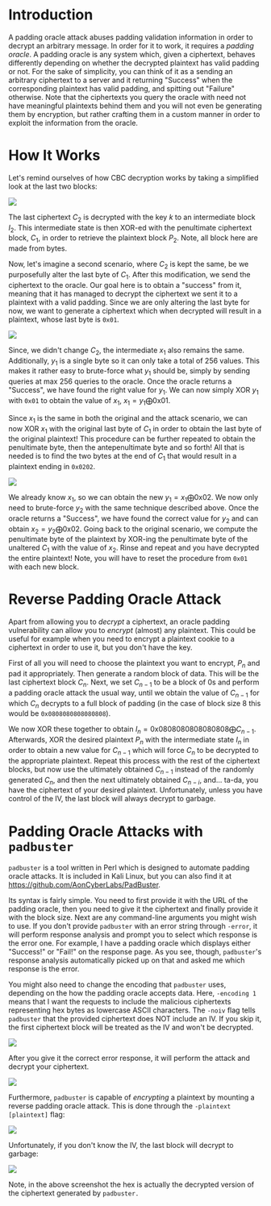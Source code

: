 # Introduction
A padding oracle attack abuses padding validation information in order to decrypt an arbitrary message. In order for it to work, it requires a *padding oracle*. A padding oracle is any system which, given a ciphertext, behaves differently depending on whether the decrypted plaintext has valid padding or not. For the sake of simplicity, you can think of it as a sending an arbitrary ciphertext to a server and it returning "Success" when the corresponding plaintext has valid padding, and spitting out "Failure" otherwise. Note that the ciphertexts you query the oracle with need not have meaningful plaintexts behind them and you will not even be generating them by encryption, but rather crafting them in a custom manner in order to exploit the information from the oracle.

# How It Works
Let's remind ourselves of how CBC decryption works by taking a simplified look at the last two blocks:

![](Resources/Images/Padding_Oracle_Original_Encryption.png)

The last ciphertext $C_2$ is decrypted with the key $k$ to an intermediate block $I_2$. This intermediate state is then XOR-ed with the penultimate ciphertext block, $C_1$, in order to retrieve the plaintext block $P_2$. Note, all block here are made from bytes.

Now, let's imagine a second scenario, where $C_2$ is kept the same, be we purposefully alter the last byte of $C_1$. After this modification, we send the ciphertext to the oracle. Our goal here is to obtain a "success" from it, meaning that it has managed to decrypt the ciphertext we sent it to a plaintext with a valid padding. Since we are only altering the last byte for now, we want to generate a ciphertext which when decrypted will result in a plaintext, whose last byte is `0x01`.

![](Resources/Images/Padding_Oracle_C1_Bruteforce.png)

Since, we didn't change $C_2$, the intermediate $x_1$ also remains the same. Additionally, $y_1$ is a single byte so it can only take a total of 256 values. This makes it rather easy to brute-force what $y_1$ should be, simply by sending queries at max 256 queries to the oracle. Once the oracle returns a "Success", we have found the right value for $y_1$. We can now simply XOR $y_1$ with `0x01` to obtain the value of $x_1$, $x_1 = y_1 \bigoplus \text{0x01}$. 

Since $x_1$ is the same in both the original and the attack scenario, we can now XOR $x_1$ with the original last byte of $C_1$ in order to obtain the last byte of the original plaintext! This procedure can be further repeated to obtain the penultimate byte, then the antepenultimate byte and so forth! All that is needed is to find the two bytes at the end of $C_1$ that would result in a plaintext ending in `0x0202`.

![](Resources/Images/Padding_Oracle_C12_Bruteforce.png)

We already know $x_1$, so we can obtain the new $y_1 = x_1 \bigoplus \text{0x02}$. We now only need to brute-force $y_2$ with the same technique described above. Once the oracle returns a "Success", we have found the correct value for $y_2$ and can obtain $x_2 = y_2 \bigoplus \text{0x02}$. Going back to the original scenario, we compute the penultimate byte of the plaintext by XOR-ing the penultimate byte of the unaltered $C_1$ with the value of $x_2$. Rinse and repeat and you have decrypted the entire plaintext! Note, you will have to reset the procedure from `0x01` with each new block.

# Reverse Padding Oracle Attack
Apart from allowing you to *decrypt* a ciphertext, an oracle padding vulnerability can allow you to *encrypt* (almost) any plaintext. This could be useful for example when you need to encrypt a plaintext cookie to a ciphertext in order to use it, but you don't have the key.

First of all you will need to choose the plaintext you want to encrypt, $P_n$ and pad it appropriately. Then generate a random block of data. This will be the last ciphertext block $C_n$. Next, we set $C_{n-1}$ to be a block of 0s and perform a padding oracle attack the usual way, until we obtain the value of $C_{n-1}$ for which $C_n$ decrypts to a full block of padding (in the case of block size 8 this would be `0x0808080808080808`).

We now XOR these together to obtain $I_n = \text{0x0808080808080808} \bigoplus C_{n-1}$. Afterwards, XOR the desired plaintext $P_n$ with the intermediate state $I_n$ in order to obtain a new value for $C_{n-1}$ which will force $C_n$ to be decrypted to the appropriate plaintext. Repeat this process with the rest of the ciphertext blocks, but now use the ultimately obtained $C_{n-1}$ instead of the randomly generated $C_n$, and then the next ultimately obtained $C_{n-i}$, and... ta-da, you have the ciphertext of your desired plaintext. Unfortunately, unless you have control of the IV, the last block will always decrypt to garbage.

# Padding Oracle Attacks with `padbuster`
`padbuster` is a tool written in Perl which is designed to automate padding oracle attacks. It is included in Kali Linux, but you can also find it at https://github.com/AonCyberLabs/PadBuster.

Its syntax is fairly simple. You need to first provide it with the URL of the padding oracle, then you need to give it the ciphertext and finally provide it with the block size. Next are any command-line arguments you might wish to use. If you don't provide `padbuster` with an error string through `-error`, it will perform response analysis and prompt you to select which response is the error one. For example, I have a padding oracle which displays either "Success!" or "Fail!" on the response page. As you see, though, `padbuster`'s response analysis automatically picked up on that and asked me which response is the error.

You might also need to change the encoding that `padbuster` uses, depending on the how the padding oracle accepts data. Here, `-encoding 1` means that I want the requests to include the malicious ciphertexts representing hex bytes as lowercase ASCII characters. The `-noiv` flag tells `padbuster` that the provided ciphertext does NOT include an IV. If you skip it, the first ciphertext block will be treated as the IV and won't be decrypted.

![](Resources/Images/Padbuster_run.png)

After you give it the correct error response, it will perform the attack and decrypt your ciphertext.

![](Resources/Images/Padbuster_decrypt.png)

Furthermore, `padbuster` is capable of *encrypting* a plaintext by mounting a reverse padding oracle attack. This is done through the `-plaintext [plaintext]` flag:

![](Resources/Images/Padbuster_encrypt.png)

Unfortunately, if you don't know the IV, the last block will decrypt to garbage:

![](Resources/Images/Padbuster_No_IV_Garbage.png)

Note, in the above screenshot the hex is actually the decrypted version of the ciphertext generated by `padbuster.`